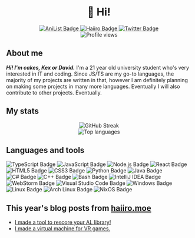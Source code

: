 <div id="header" align="center">
  <h1>👋 Hi!</h1>
</div>

<div id="badges" align="center">
  <a href="https://anilist.co/user/cakes">
    <img src="https://img.shields.io/badge/AniList-blue?style=for-the-badge&logo=anilist&logoColor=white" alt="AniList Badge"/>
  </a>
  <a href="https://haiiro.moe">
    <img src="https://img.shields.io/badge/Haiiro-gray?style=for-the-badge&logo=html5&logoColor=white" alt="Haiiro Badge"/>
  </a>
  <a href="https://twitter.com/cakeswastaken">
    <img src="https://img.shields.io/badge/Twitter-cyan?style=for-the-badge&logo=twitter&logoColor=gray" alt="Twitter Badge"/>
  </a>
</div>

<div id="views" align="center">
  <img src="https://komarev.com/ghpvc/?username=Kex1016" alt="Profile views">
</div>

<div id="content" align="left">
  <h2>About me</h2>
  <p>
    <b><em>Hi! I'm cakes, Kex or David.</em></b> I'm a 21 year old university student who's very interested in IT and coding. Since JS/TS are my go-to languages, the majority of my projects are written in that, however I am definitely planning on making some projects in many more languages. Eventually I will also contribute to other projects. Eventually.
  </p>
</div>

<div id="stats" align="left">
  <div>
    <h2>My stats</h2>
  </div>
  <div align="center">
    <picture>
      <source
        srcset="https://streak-stats.demolab.com?user=Kex1016&theme=dark&background=000000"
        media="(prefers-color-scheme: dark)"
      />
      <source
        srcset="https://streak-stats.demolab.com?user=Kex1016&background=ffffff"
        media="(prefers-color-scheme: light), (prefers-color-scheme: no-preference)"
      />
      <img src="https://streak-stats.demolab.com?user=Kex1016" alt="GitHub Streak" />
  </picture>
  </div>

  <div align="center">
    <img src="https://github-readme-stats.vercel.app/api/top-langs/?username=Kex1016&layout=compact&theme=vision-friendly-dark" alt="Top languages">
  </div>
</div>

<div id="languages" align="left">
  <div>
    <h2>Languages and tools</h2>
  </div>
  <div>
    <!-- TypeScript -->
    <img src="https://img.shields.io/badge/TypeScript-007ACC?style=for-the-badge&logo=typescript&logoColor=white" alt="TypeScript Badge"/>
    <!-- JavaScript -->
    <img src="https://img.shields.io/badge/JavaScript-F7DF1E?style=for-the-badge&logo=javascript&logoColor=black" alt="JavaScript Badge"/>
    <!-- Node.js -->
    <img src="https://img.shields.io/badge/Node.js-339933?style=for-the-badge&logo=node.js&logoColor=white" alt="Node.js Badge"/>
    <!-- React -->
    <img src="https://img.shields.io/badge/React-61DAFB?style=for-the-badge&logo=react&logoColor=black" alt="React Badge"/>
    <!-- HTML5 -->
    <img src="https://img.shields.io/badge/HTML5-E34F26?style=for-the-badge&logo=html5&logoColor=white" alt="HTML5 Badge"/>
    <!-- CSS3 -->
    <img src="https://img.shields.io/badge/CSS3-1572B6?style=for-the-badge&logo=css3&logoColor=white" alt="CSS3 Badge"/>
    <!-- Python -->
    <img src="https://img.shields.io/badge/Python-3776AB?style=for-the-badge&logo=python&logoColor=white" alt="Python Badge"/>
    <!-- Java -->
    <img src="https://img.shields.io/badge/Java-007396?style=for-the-badge&logo=openjdk&logoColor=white" alt="Java Badge"/>
    <!-- C# -->
    <img src="https://img.shields.io/badge/C%23-239120?style=for-the-badge&logo=csharp&logoColor=white" alt="C# Badge"/>
    <!-- C++ -->
    <img src="https://img.shields.io/badge/C%2B%2B-00599C?style=for-the-badge&logo=c%2B%2B&logoColor=white" alt="C++ Badge"/>
    <!-- Bash -->
    <img src="https://img.shields.io/badge/Bash-4EAA25?style=for-the-badge&logo=gnu-bash&logoColor=white" alt="Bash Badge"/>
    <!-- IntelliJ -->
    <img src="https://img.shields.io/badge/IntelliJ%20IDEA-000000?style=for-the-badge&logo=intellij-idea&logoColor=white" alt="IntelliJ IDEA Badge"/>
    <!-- WebStorm -->
    <img src="https://img.shields.io/badge/WebStorm-000000?style=for-the-badge&logo=webstorm&logoColor=white" alt="WebStorm Badge"/>
    <!-- VSCode -->
    <img src="https://img.shields.io/badge/Visual%20Studio%20Code-007ACC?style=for-the-badge&logo=visual-studio-code&logoColor=white" alt="Visual Studio Code Badge"/>
    <img src="https://img.shields.io/badge/Windows-0078D6?style=for-the-badge&logo=windows&logoColor=white" alt="Windows Badge"/>
    <!-- Linux -->
    <img src="https://img.shields.io/badge/Linux-FCC624?style=for-the-badge&logo=linux&logoColor=black" alt="Linux Badge"/>
    <!-- Arch -->
    <img src="https://img.shields.io/badge/Arch%20Linux-1793D1?style=for-the-badge&logo=arch-linux&logoColor=white" alt="Arch Linux Badge"/>
    <!-- NixOS -->
    <img src="https://img.shields.io/badge/NixOS-5277C3?style=for-the-badge&logo=nixos&logoColor=white" alt="NixOS Badge"/>

  </div>
</div>

## This year's blog posts from [haiiro.moe](https://haiiro.moe)

<!-- BLOG-POST-LIST:START -->
- [I made a tool to rescore your AL library!](https://haiiro.moe/p/al-rescorer/)
- [I made a virtual machine for VR games.](https://haiiro.moe/p/kvm-passthrough-vr/)
<!-- BLOG-POST-LIST:END -->
